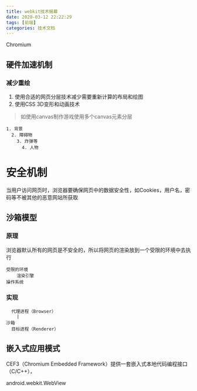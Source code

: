 ```yaml
---
title: webkit技术揭幕
date: 2020-03-12 22:22:29
tags: [前端]
categories: 技术文档
---
```


Chromium

## 硬件加速机制

### 减少重绘

1. 使用合适的网页分层技术减少需要重新计算的布局和绘图
2. 使用CSS 3D变形和动画技术

> 如使用canvas制作游戏使用多个canvas元素分层

    1. 背景
      2. 障碍物
        3. 炸弹等
          4. 人物

# 安全机制

当用户访问网页时，浏览器要确保网页中的数据安全性，如Cookies，用户名，密码等不被其他的恶意网站所获取

## 沙箱模型

### 原理

浏览器默认所有的网页是不安全的，所以将网页的渲染放到一个受限的环境中去执行

    受限的环境
        渲染引擎
    操作系统

### 实现

      代理进程（Browser）
        |
    沙箱
      目标进程（Renderer）

## 嵌入式应用模式

CEF3（Chromium Embedded Framework）提供一套嵌入式本地代码编程接口（C/C++），

android.webkit.WebView
